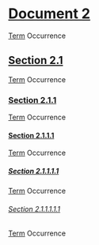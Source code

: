# [Document 2](#document-2)

[Term][1] Occurrence

## [Section 2.1](#section-21)

[Term][1] Occurrence

### [Section 2.1.1](#section-211)

[Term][1] Occurrence

#### [Section 2.1.1.1](#section-2111)

[Term][1] Occurrence

##### [Section 2.1.1.1.1](#section-21111)

[Term][1] Occurrence

###### [Section 2.1.1.1.1.1](#section-211111)

[Term][1] Occurrence

[1]: ./glossary.md#term "GIVEN a term Term AND a config AND two documents document-1.md, document-2.md AND term occurrences in multiple sections of each document AND some term occurrences in sections of a depth less or equal to groupHeadingDepth AND some term occurrences in sections deeper than groupHeadingDepth THEN a file index.md MUST be generated AND the file MUST have a heading Term AND the file MUST group under that heading in this order: Glossary at depth: 1 Document 1 at depth: 1 Section 1.1 at depth: 2 Section 1.1.1 at depth: 3 reduced to label 2 Section 1.1.1.1 at depth: 4 reduced to label 3 Section 1.1.1.1.1 at depth: 5 reduced to label 4 Section 1.1.1.1.1.1 at depth: 6 reduced to label 5 Section 1.2 at depth: 2 Section 1.3 at depth: 2 Section 1.4 at depth: 2 Document 2 at depth: 1 Section 2.1 at depth: 2 Section 2.1.1 at depth: 3 reduced to label 2 Section 2.1.1.1 at depth: 4 reduced to label 3 Section 2.1.1.1.1 at depth: 5 reduced to label 4 Section 2.1.1.1.1.1 at depth: 6 reduced to label 5"
